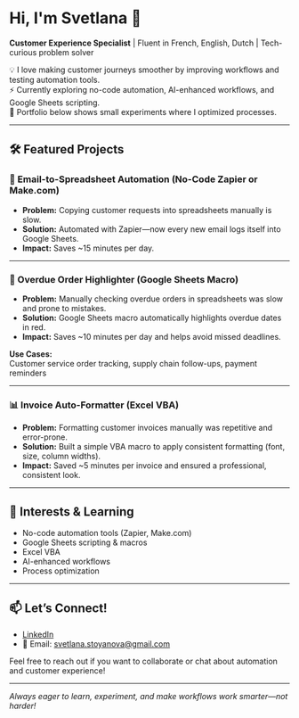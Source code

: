 
# Hi, I'm Svetlana 👋

**Customer Experience Specialist** | Fluent in French, English, Dutch | Tech-curious problem solver

💡 I love making customer journeys smoother by improving workflows and testing automation tools.  
⚡ Currently exploring no-code automation, AI-enhanced workflows, and Google Sheets scripting.  
🚀 Portfolio below shows small experiments where I optimized processes.

---

## 🛠️ Featured Projects

### 📂 Email-to-Spreadsheet Automation (No-Code Zapier or Make.com)
- **Problem:** Copying customer requests into spreadsheets manually is slow.
- **Solution:** Automated with Zapier—now every new email logs itself into Google Sheets.
- **Impact:** Saves ~15 minutes per day.

---

### 🔴 Overdue Order Highlighter (Google Sheets Macro)
- **Problem:** Manually checking overdue orders in spreadsheets was slow and prone to mistakes.
- **Solution:** Google Sheets macro automatically highlights overdue dates in red.
- **Impact:** Saves ~10 minutes per day and helps avoid missed deadlines.


**Use Cases:**  
Customer service order tracking, supply chain follow-ups, payment reminders

---

### 📊 Invoice Auto-Formatter (Excel VBA)
- **Problem:** Formatting customer invoices manually was repetitive and error-prone.
- **Solution:** Built a simple VBA macro to apply consistent formatting (font, size, column widths).
- **Impact:** Saved ~5 minutes per invoice and ensured a professional, consistent look.

---

## 🌱 Interests & Learning

- No-code automation tools (Zapier, Make.com)
- Google Sheets scripting & macros
- Excel VBA
- AI-enhanced workflows
- Process optimization

---

## 📫 Let’s Connect!

- [LinkedIn](https://www.linkedin.com/in/svetlana-stoyanova-aa025010b/)
- 📧 Email: svetlana.stoyanova@gmail.com

Feel free to reach out if you want to collaborate or chat about automation and customer experience!

---

*Always eager to learn, experiment, and make workflows work smarter—not harder!*
